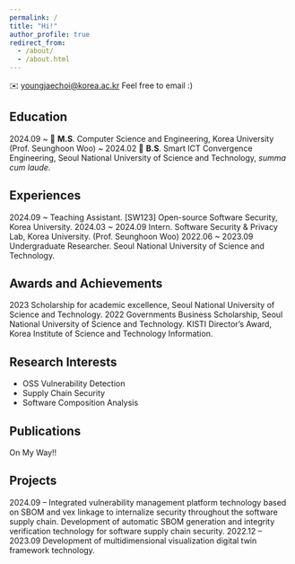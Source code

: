 ```yaml
---
permalink: /
title: "Hi!"
author_profile: true
redirect_from: 
  - /about/
  - /about.html
---
```

<!-- Youngjae Choi -->
✉️ youngjaechoi@korea.ac.kr
    Feel free to email :) 

## Education

2024.09 ~ 🏫 **M.S**. Computer Science and Engineering, Korea University (Prof. Seunghoon Woo)
~ 2024.02 🏫 **B.S**. Smart ICT Convergence Engineering, Seoul National University of Science and
Technology, *summa cum laude.*

## Experiences

2024.09 ~ Teaching Assistant. [SW123] Open-source Software Security, Korea University.
2024.03 ~ 2024.09 Intern. Software Security & Privacy Lab, Korea University. (Prof. Seunghoon Woo)
2022.06 ~ 2023.09 Undergraduate Researcher. Seoul National University of Science and Technology.

## Awards and Achievements

2023 Scholarship for academic excellence, Seoul National University of Science and Technology.
2022 Governments Business Scholarship, Seoul National University of Science and Technology.
KISTI Director’s Award, Korea Institute of Science and Technology Information.

## Research Interests

- OSS Vulnerability Detection
- Supply Chain Security
- Software Composition Analysis

## Publications

On My Way!!

## Projects

2024.09 – Integrated vulnerability management platform technology based on SBOM and vex
linkage to internalize security throughout the software supply chain.
Development of automatic SBOM generation and integrity verification technology
for software supply chain security.
2022.12 – 2023.09 Development of multidimensional visualization digital twin framework technology.
